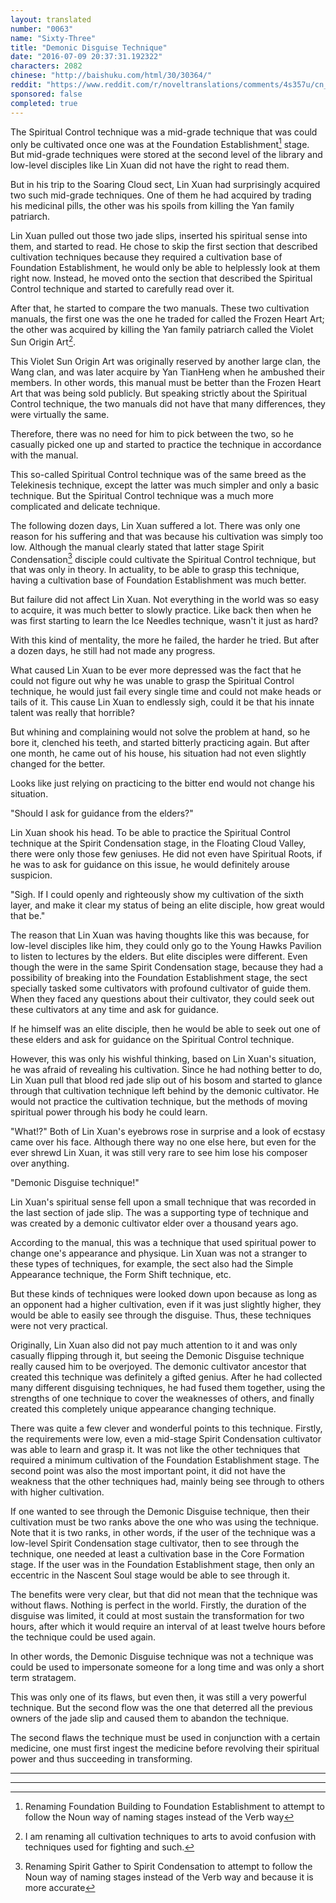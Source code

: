 ```yaml
---
layout: translated
number: "0063"
name: "Sixty-Three"
title: "Demonic Disguise Technique"
date: "2016-07-09 20:37:31.192322"
characters: 2082
chinese: "http://baishuku.com/html/30/30364/"
reddit: "https://www.reddit.com/r/noveltranslations/comments/4s357u/cn_tempered_immortal_chapter_0063/"
sponsored: false
completed: true
---
```


The Spiritual Control technique was a mid-grade technique that was could only be cultivated once one was at the Foundation Establishment[^1] stage. But mid-grade techniques were stored at the second level of the library and low-level disciples like Lin Xuan did not have the right to read them.

But in his trip to the Soaring Cloud sect, Lin Xuan had surprisingly acquired two such mid-grade techniques. One of them he had acquired by trading his medicinal pills, the other was his spoils from killing the Yan family patriarch.

Lin Xuan pulled out those two jade slips, inserted his spiritual sense into them, and started to read. He chose to skip the first section that described cultivation techniques because they required a cultivation base of Foundation Establishment, he would only be able to helplessly look at them right now. Instead, he moved onto the section that described the Spiritual Control technique and started to carefully read over it.

After that, he started to compare the two manuals. These two cultivation manuals, the first one was the one he traded for called the Frozen Heart Art; the other was acquired by killing the Yan family patriarch called the Violet Sun Origin Art[^2].

This Violet Sun Origin Art was originally reserved by another large clan, the Wang clan, and was later acquire by Yan TianHeng when he ambushed their members. In other words, this manual must be better than the Frozen Heart Art that was being sold publicly. But speaking strictly about the Spiritual Control technique, the two manuals did not have that many differences, they were virtually the same.

Therefore, there was no need for him to pick between the two, so he casually picked one up and started to practice the technique in accordance with the manual.

This so-called Spiritual Control technique was of the same breed as the Telekinesis technique, except the latter was much simpler and only a basic technique. But the Spiritual Control technique was a much more complicated and delicate technique.

The following dozen days, Lin Xuan suffered a lot. There was only one reason for his suffering and that was because his cultivation was simply too low. Although the manual clearly stated that latter stage Spirit Condensation[^3] disciple could cultivate the Spiritual Control technique, but that was only in theory. In actuality, to be able to grasp this technique, having a cultivation base of Foundation Establishment was much better.

But failure did not affect Lin Xuan. Not everything in the world was so easy to acquire, it was much better to slowly practice. Like back then when he was first starting to learn the Ice Needles technique, wasn't it just as hard?

With this kind of mentality, the more he failed, the harder he tried. But after a dozen days, he still had not made any progress.

What caused Lin Xuan to be ever more depressed was the fact that he could not figure out why he was unable to grasp the Spiritual Control technique, he would just fail every single time and could not make heads or tails of it. This cause Lin Xuan to endlessly sigh, could it be that his innate talent was really that horrible?

But whining and complaining would not solve the problem at hand, so he bore it, clenched his teeth, and started bitterly practicing again. But after one month, he came out of his house, his situation had not even slightly changed for the better.

Looks like just relying on practicing to the bitter end would not change his situation.

"Should I ask for guidance from the elders?"

Lin Xuan shook his head. To be able to practice the Spiritual Control technique at the Spirit Condensation stage, in the Floating Cloud Valley, there were only those few geniuses. He did not even have Spiritual Roots, if he was to ask for guidance on this issue, he would definitely arouse suspicion.

"Sigh. If I could openly and righteously show my cultivation of the sixth layer, and make it clear my status of being an elite disciple, how great would that be."

The reason that Lin Xuan was having thoughts like this was because, for low-level disciples like him, they could only go to the Young Hawks Pavilion to listen to lectures by the elders. But elite disciples were different. Even though the were in the same Spirit Condensation stage, because they had a possibility of breaking into the Foundation Establishment stage, the sect specially tasked some cultivators with profound cultivator of guide them. When they faced any questions about their cultivator, they could seek out these cultivators at any time and ask for guidance.

If he himself was an elite disciple, then he would be able to seek out one of these elders and ask for guidance on the Spiritual Control technique.

However, this was only his wishful thinking, based on Lin Xuan's situation, he was afraid of revealing his cultivation. Since he had nothing better to do, Lin Xuan pull that blood red jade slip out of his bosom and started to glance through that cultivation technique left behind by the demonic cultivator. He would not practice the cultivation technique, but the methods of moving spiritual power through his body he could learn.

"What!?" Both of Lin Xuan's eyebrows rose in surprise and a look of ecstasy came over his face. Although there way no one else here, but even for the ever shrewd Lin Xuan, it was still very rare to see him lose his composer over anything.

"Demonic Disguise technique!"

Lin Xuan's spiritual sense fell upon a small technique that was recorded in the last section of jade slip. The was a supporting type of technique and was created by a demonic cultivator elder over a thousand years ago.

According to the manual, this was a technique that used spiritual power to change one's appearance and physique. Lin Xuan was not a stranger to these types of techniques, for example, the sect also had the Simple Appearance technique, the Form Shift technique, etc.

But these kinds of techniques were looked down upon because as long as an opponent had a higher cultivation, even if it was just slightly higher, they would be able to easily see through the disguise. Thus, these techniques were not very practical.

Originally, Lin Xuan also did not pay much attention to it and was only casually flipping through it, but seeing the Demonic Disguise technique really caused him to be overjoyed. The demonic cultivator ancestor that created this technique was definitely a gifted genius. After he had collected many different disguising techniques, he had fused them together, using the strengths of one technique to cover the weaknesses of others, and finally created this completely unique appearance changing technique.

There was quite a few clever and wonderful points to this technique. Firstly, the requirements were low, even a mid-stage Spirit Condensation cultivator was able to learn and grasp it. It was not like the other techniques that required a minimum cultivation of the Foundation Establishment stage. The second point was also the most important point, it did not have the weakness that the other techniques had, mainly being see through to others with higher cultivation.

If one wanted to see through the Demonic Disguise technique, then their cultivation must be two ranks above the one who was using the technique. Note that it is two ranks, in other words, if the user of the technique was a low-level Spirit Condensation stage cultivator, then to see through the technique, one needed at least a cultivation base in the Core Formation stage. If the user was in the Foundation Establishment stage, then only an eccentric in the Nascent Soul stage would be able to see through it.

The benefits were very clear, but that did not mean that the technique was without flaws. Nothing is perfect in the world. Firstly, the duration of the disguise was limited, it could at most sustain the transformation for two hours, after which it would require an interval of at least twelve hours before the technique could be used again.

In other words, the Demonic Disguise technique was not a technique was could be used to impersonate someone for a long time and was only a short term stratagem.

This was only one of its flaws, but even then, it was still a very powerful technique. But the second flow was the one that deterred all the previous owners of the jade slip and caused them to abandon the technique.

The second flaws the technique must be used in conjunction with a certain medicine, one must first ingest the medicine before revolving their spiritual power and thus succeeding in transforming.

- - -
- - -

[^1]: Renaming Foundation Building to Foundation Establishment to attempt to follow the Noun way of naming stages instead of the Verb way

[^2]: I am renaming all cultivation techniques to arts to avoid confusion with techniques used for fighting and such.

[^3]: Renaming Spirit Gather to Spirit Condensation to attempt to follow the Noun way of naming stages instead of the Verb way and because it is more accurate

